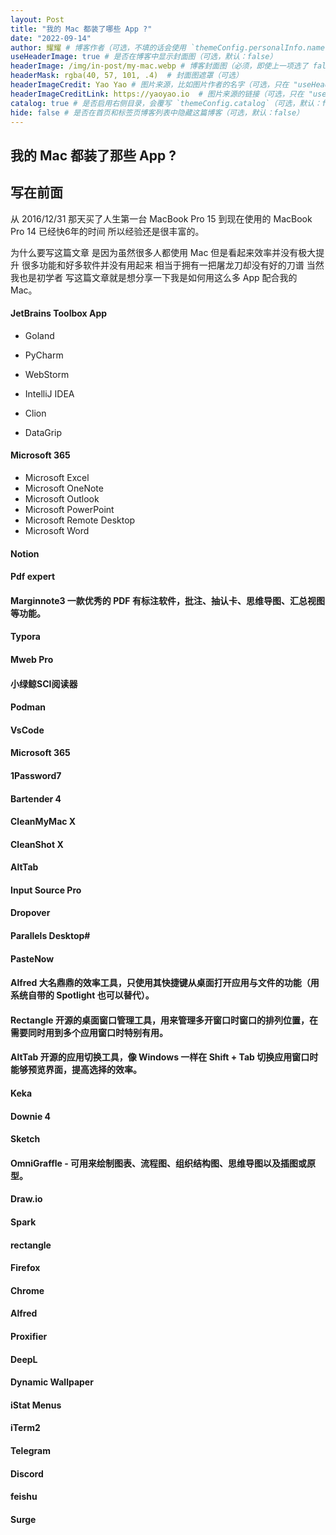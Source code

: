 ```yaml
---
layout: Post
title: "我的 Mac 都装了哪些 App ?"
date: "2022-09-14"
author: 耀耀 # 博客作者（可选，不填的话会使用 `themeConfig.personalInfo.name`）
useHeaderImage: true # 是否在博客中显示封面图（可选，默认：false）
headerImage: /img/in-post/my-mac.webp # 博客封面图（必须，即使上一项选了 false，因为图片也需要在首页显示）
headerMask: rgba(40, 57, 101, .4)  # 封面图遮罩（可选）
headerImageCredit: Yao Yao # 图片来源，比如图片作者的名字（可选，只在 "useHeaderImage: true" 时有效）
headerImageCreditLink: https://yaoyao.io  # 图片来源的链接（可选，只在 "useHeaderImage: true" 时有效）
catalog: true # 是否启用右侧目录，会覆写 `themeConfig.catalog`（可选，默认：false）
hide: false # 是否在首页和标签页博客列表中隐藏这篇博客（可选，默认：false）
---
```


##  我的 Mac 都装了那些 App ?

## 写在前面

从 2016/12/31 那天买了人生第一台 MacBook Pro 15 到现在使用的 MacBook Pro 14 已经快6年的时间  所以经验还是很丰富的。

为什么要写这篇文章 是因为虽然很多人都使用 Mac 但是看起来效率并没有极大提升 很多功能和好多软件并没有用起来 相当于拥有一把屠龙刀却没有好的刀谱 
当然我也是初学者 写这篇文章就是想分享一下我是如何用这么多 App 配合我的 Mac。 



#### JetBrains Toolbox App

* Goland 

* PyCharm
* WebStorm
* IntelliJ IDEA
* Clion
* DataGrip

#### Microsoft 365

* Microsoft Excel
* Microsoft OneNote
* Microsoft Outlook
* Microsoft PowerPoint
* Microsoft Remote Desktop
* Microsoft Word

#### Notion

#### Pdf expert

#### Marginnote3  一款优秀的 PDF 有标注软件，批注、抽认卡、思维导图、汇总视图等功能。

#### Typora

#### Mweb Pro

#### 小绿鲸SCI阅读器

#### Podman

#### VsCode

#### Microsoft 365

#### 1Password7

#### Bartender 4

#### CleanMyMac X

#### CleanShot X

#### AltTab

#### Input Source Pro

#### Dropover

#### Parallels Desktop#

#### PasteNow

#### Alfred 大名鼎鼎的效率工具，只使用其快捷键从桌面打开应用与文件的功能（用系统自带的 Spotlight 也可以替代）。

#### Rectangle 开源的桌面窗口管理工具，用来管理多开窗口时窗口的排列位置，在需要同时用到多个应用窗口时特别有用。

#### AltTab 开源的应用切换工具，像 Windows 一样在 Shift + Tab 切换应用窗口时能够预览界面，提高选择的效率。

#### Keka

#### Downie 4

#### Sketch

#### OmniGraffle - 可用来绘制图表、流程图、组织结构图、思维导图以及插图或原型。

#### Draw.io

#### Spark

#### rectangle

#### Firefox

#### Chrome

#### Alfred

#### Proxifier

#### DeepL

#### Dynamic Wallpaper

#### iStat Menus

#### iTerm2

#### Telegram

#### Discord

#### feishu 

#### Surge
